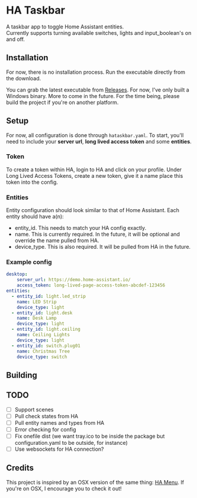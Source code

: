 # HA Taskbar

A taskbar app to toggle Home Assistant entities.  
Currently supports turning available switches, lights and input_boolean's on and off. 


## Installation
For now, there is no installation process. Run the executable directly from the download.

You can grab the latest executable from [Releases](https://github.com/adriancampos/ha-taskbar/releases). For now, I've only built a Windows binary. More to come in the future. For the time being, please build the project if you're on another platform. 


## Setup
For now, all configuration is done through `hataskbar.yaml`. To start, you'll need to include your **server url**, **long lived access token** and some **entities**.

### Token
To create a token within HA, login to HA and click on your profile.
Under Long Lived Access Tokens, create a new token, give it a name place this token into the config.


### Entities
Entity configuration should look similar to that of Home Assistant. Each entity should have a(n):
* entity_id. This needs to match your HA config exactly.
* name. This is currently required. In the future, it will be optional and override the name pulled from HA.
* device_type. This is also required. It will be pulled from HA in the future.

### Example config
```yaml
desktop:
    server_url: https://demo.home-assistant.io/
    access_token: long-lived-page-access-token-abcdef-123456
entities:
  - entity_id: light.led_strip
    name: LED Strip
    device_type: light
  - entity_id: light.desk
    name: Desk Lamp
    device_type: light
  - entity_id: light.ceiling
    name: Ceiling Lights
    device_type: light
  - entity_id: switch.plug01
    name: Christmas Tree
    device_type: switch
```

## Building

## TODO
- [ ] Support scenes
- [ ] Pull check states from HA
- [ ] Pull entity names and types from HA
- [ ] Error checking for config
- [ ] Fix onefile dist (we want tray.ico to be inside the package but configuration.yaml to be outside, for instance)
- [ ] Use websockets for HA connection?

## Credits
This project is inspired by an OSX version of the same thing: [HA Menu](https://github.com/andrew-codechimp/ha-menu). If you're on OSX, I encourage you to check it out!